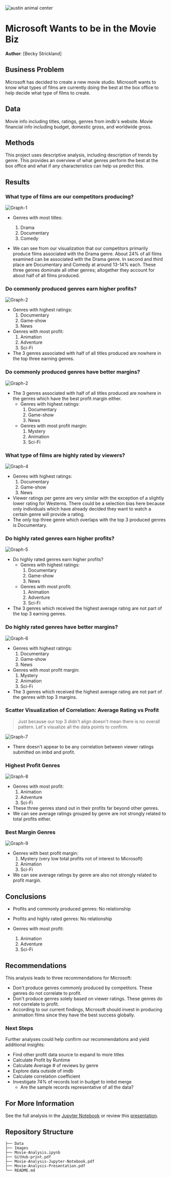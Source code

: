 ![austin animal center](./images/austin-animal-center.jpg)

# Microsoft Wants to be in the Movie Biz

**Author**: [Becky Strickland]


## Business Problem

Microsoft has decided to create a new movie studio. Microsoft wants to know what types of films are currently doing the best at the box office to help decide what type of films to create.

## Data

Movie info including titles, ratings, genres from imdb's website.
Movie financial info including budget, domestic  gross, and worldwide gross.


## Methods

This project uses descriptive analysis, including description of trends by genre. This provides an overview of what genres perform the best at the box office and what if any characteristics can help us predict this.

## Results

### What type of films are our competitors producing?

![Graph-1](Images/Graph-1.png)

- Genres with most titles:
    1. Drama
    2. Documentary
    3. Comedy
    
- We can see from our visualization that our competitors primarily produce films associated with the Drama genre. About 24% of all films examined can be associated with the Drama genre. In second and third place are Documentary and Comedy at around 13-14% each. These three genres dominate all other genres; altogether they account for about half of all films produced.

### Do commonly produced genres earn higher profits? 

 ![Graph-2](Images/Graph-2.png)
 
- Genres with highest ratings:
    1. Documentary
    2. Game-show
    3. News
- Genres with most profit:
    1. Animation
    2. Adventure
    3. Sci-Fi
- The 3 genres associated with half of all titles produced are nowhere in the top three earning genres.

### Do commonly produced genres have better margins? 

![Graph-2](Images/Graph-3.png)

- The 3 genres associated with half of all titles produced are nowhere in the genres which have the best profit margin either.
    - Genres with highest ratings:
        1. Documentary
        2. Game-show
        3. News
    - Genres with most profit margin:
        1. Mystery
        2. Animation
        3. Sci-Fi

### What type of films are  highly rated by viewers?

![Graph-4](Images/Graph-4.png)

- Genres with highest ratings:
    1. Documentary
    2. Game-show
    3. News
- Viewer ratings per genre are very similar with the exception of a slightly lower rating for Westerns. There could be a selection bias here because only individuals which have already decided they want to watch a certain genre will provide a rating.
- The only top three genre which overlaps with the top 3 produced genres is Documentary.
 
### Do highly rated genres earn higher profits?

 ![Graph-5](Images/Graph-5.png)
 
- Do highly rated genres earn higher profits?
    - Genres with highest ratings:
        1. Documentary
        2. Game-show
        3. News
    - Genres with most profit:
        1. Animation
        2. Adventure
        3. Sci-Fi
- The 3 genres which received the highest average rating are not part of the top 3 earning genres.

### Do highly rated genres have better margins?

 ![Graph-6](Images/Graph-6.png)

- Genres with highest ratings:
    1. Documentary
    2. Game-show
    3. News
- Genres with most profit margin:
    1. Mystery
    2. Animation
    3. Sci-Fi
- The 3 genres which received the highest average rating are not part of the genres with top 3 margins.

### Scatter Visualization of  Correlation: Average Rating vs Profit
> Just because our top 3 didn't align doesn't mean there is no overall pattern. Let's visualize all the data points to confirm.
 
 ![Graph-7](Images/Graph-7.png)
 
- There doesn't appear to be any correlation between viewer ratings submitted on imbd and profit.
 
### Highest Profit Genres
 
 ![Graph-8](Images/Graph-8.png)
 
- Genres with most profit:
    1. Animation
    2. Adventure
    3. Sci-Fi
- These three genres stand out in their profits far beyond other genres.
- We can see average ratings grouped by genre are not strongly related to total profits either.

### Best Margin Genres
 
 ![Graph-9](Images/Graph-9.png)
 
  - Genres with best profit margin:
    1. Mystery (very low total profits not of interest to Microsoft)
    2. Animation
    3. Sci-Fi
- We can see average ratings by genre are also not strongly related to profit margin.


## Conclusions


- Profits and commonly produced genres:
    No relationship

- Profits and highly rated genres:
    No relationship
    
 - Genres with most profit:
    1. Animation
    2. Adventure
    3. Sci-Fi

## Recommendations

This analysis leads to three recommendations for Microsoft:

- Don't produce genres commonly produced by competitors. These genres do not correlate to profit.
- Don't produce genres solely based on viewer ratings. These genres do not correlate to profit.
- According to our current findings, Microsoft should invest in producing animation films since they have the best success globally.


### Next Steps

Further analyses could  help confirm  our recommendations and yield additional insights:

- Find other profit data source to expand to more titles
- Calculate Profit by Runtime
- Calculate Average # of reviews by genre
- Explore data outside of imdb
- Calculate correlation coefficient
- Investigate 74% of records lost in budget to imbd merge
    - Are the sample records representative of all the data?

## For More Information

See the full analysis in the [Jupyter Notebook](./Movie-Analysis.ipynb) or review this [presentation](./Movie-Analysis-Presentation.pdf).



## Repository Structure

```
├── Data
├── Images
├── Movie-Analysis.ipynb
├── GitHub-print.pdf
├── Movie-Analysis-Jupyter-Notebook.pdf
├── Movie-Analysis-Presentation.pdf
└── README.md
```